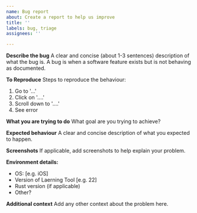 ```yaml
---
name: Bug report
about: Create a report to help us improve
title: ''
labels: bug, triage
assignees: ''

---
```


**Describe the bug**
A clear and concise (about 1-3 sentences) description of what the bug is.
A bug is when a software feature exists but is not behaving as documented.

**To Reproduce**
Steps to reproduce the behaviour:
1. Go to '...'
2. Click on '....'
3. Scroll down to '....'
4. See error

**What you are trying to do**
What goal are you trying to achieve?

**Expected behaviour**
A clear and concise description of what you expected to happen.

**Screenshots**
If applicable, add screenshots to help explain your problem.

**Environment details:**
 - OS: [e.g. iOS]
 - Version of Laerning Tool [e.g. 22]
 - Rust version (if applicable)
 - Other?

**Additional context**
Add any other context about the problem here.
